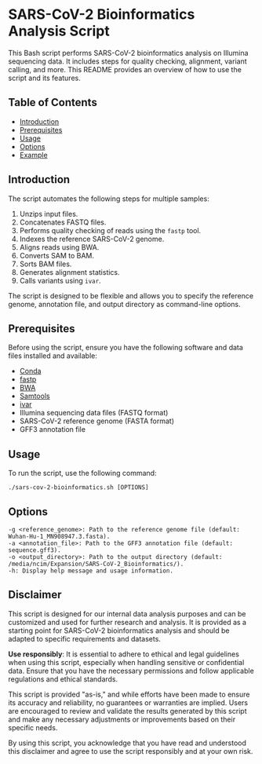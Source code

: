 # SARS-CoV-2 Bioinformatics Analysis Script

This Bash script performs SARS-CoV-2 bioinformatics analysis on Illumina sequencing data. It includes steps for quality checking, alignment, variant calling, and more. This README provides an overview of how to use the script and its features.

## Table of Contents

- [Introduction](#introduction)
- [Prerequisites](#prerequisites)
- [Usage](#usage)
- [Options](#options)
- [Example](#example)

## Introduction

The script automates the following steps for multiple samples:

1. Unzips input files.
2. Concatenates FASTQ files.
3. Performs quality checking of reads using the `fastp` tool.
4. Indexes the reference SARS-CoV-2 genome.
5. Aligns reads using BWA.
6. Converts SAM to BAM.
7. Sorts BAM files.
8. Generates alignment statistics.
9. Calls variants using `ivar`.

The script is designed to be flexible and allows you to specify the reference genome, annotation file, and output directory as command-line options.

## Prerequisites

Before using the script, ensure you have the following software and data files installed and available:

- [Conda](https://conda.io/)
- [fastp](https://github.com/OpenGene/fastp)
- [BWA](http://bio-bwa.sourceforge.net/)
- [Samtools](http://www.htslib.org/)
- [ivar](https://andersen-lab.github.io/ivar/html/index.html)
- Illumina sequencing data files (FASTQ format)
- SARS-CoV-2 reference genome (FASTA format)
- GFF3 annotation file

## Usage

To run the script, use the following command:

    ./sars-cov-2-bioinformatics.sh [OPTIONS]

## Options

    -g <reference_genome>: Path to the reference genome file (default: Wuhan-Hu-1_MN908947.3.fasta).
    -a <annotation_file>: Path to the GFF3 annotation file (default: sequence.gff3).
    -o <output_directory>: Path to the output directory (default: /media/ncim/Expansion/SARS-CoV-2_Bioinformatics/).
    -h: Display help message and usage information.


## Disclaimer

This script is designed for our internal data analysis purposes and can be customized and used for further research and analysis. It is provided as a starting point for SARS-CoV-2 bioinformatics analysis and should be adapted to specific requirements and datasets.

**Use responsibly**: It is essential to adhere to ethical and legal guidelines when using this script, especially when handling sensitive or confidential data. Ensure that you have the necessary permissions and follow applicable regulations and ethical standards.

This script is provided "as-is," and while efforts have been made to ensure its accuracy and reliability, no guarantees or warranties are implied. Users are encouraged to review and validate the results generated by this script and make any necessary adjustments or improvements based on their specific needs.

By using this script, you acknowledge that you have read and understood this disclaimer and agree to use the script responsibly and at your own risk.
